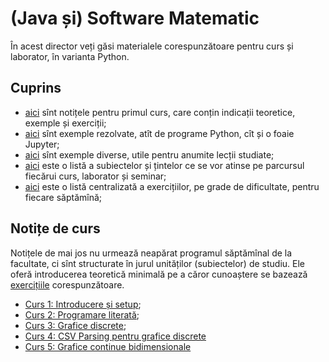 # (Java și) Software Matematic

În acest director veți găsi materialele corespunzătoare pentru curs și
laborator, în varianta Python.

## Cuprins
- [aici](https://github.com/adimanea/fsa-softmat/blob/main/python/1-intro/README.org) sînt notițele pentru primul curs, care
  conțin indicații teoretice, exemple și exerciții;
- [aici](https://github.com/adimanea/fsa-softmat/tree/main/python/1-intro/exemple) sînt exemple rezolvate, atît de programe
  Python, cît și o foaie Jupyter;
- [aici](https://github.com/adimanea/fsa-softmat/tree/main/python/exemple-diverse/proiecte-acs-jupyter)
  sînt exemple diverse, utile pentru anumite lecții studiate;
- [aici](https://github.com/adimanea/fsa-softmat/blob/main/python/checklist.md) este o listă a subiectelor și țintelor ce se vor atinse pe parcursul fiecărui curs, laborator și seminar;
- [aici](https://github.com/adimanea/fsa-softmat/blob/main/python/exercitii.md) este o listă centralizată a exercițiilor, pe grade de dificultate, pentru fiecare săptămînă;

## Notițe de curs
Notițele de mai jos nu urmează neapărat programul săptămînal de la facultate, ci sînt structurate în jurul unităților (subiectelor) de studiu.
Ele oferă introducerea teoretică minimală pe a căror cunoaștere se bazează [exercițiile](https://github.com/adimanea/fsa-softmat/blob/main/python/exercitii.md) corespunzătoare.

- [Curs 1: Introducere și setup](https://github.com/adimanea/fsa-softmat/blob/main/python/1-intro/README.org);
- [Curs 2: Programare literată](https://github.com/adimanea/fsa-softmat/blob/main/python/2-proglit.md);
- [Curs 3: Grafice discrete](https://github.com/adimanea/fsa-softmat/blob/main/python/3-grafice-discrete.md);
- [Curs 4: CSV Parsing pentru grafice discrete](https://github.com/adimanea/fsa-softmat/blob/main/python/4-csv.md)
- [Curs 5: Grafice continue bidimensionale](https://github.com/adimanea/fsa-softmat/blob/main/python/5-2d.md)
